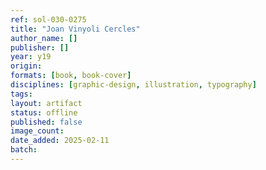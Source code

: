 ```yaml
---
ref: sol-030-0275
title: "Joan Vinyoli Cercles"
author_name: []
publisher: []
year: y19
origin:
formats: [book, book-cover]
disciplines: [graphic-design, illustration, typography]
tags:
layout: artifact
status: offline
published: false
image_count:
date_added: 2025-02-11
batch:
---
```

